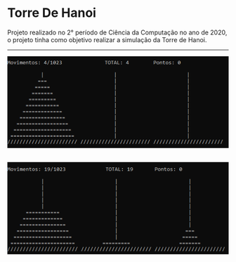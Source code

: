 # Torre De Hanoi
Projeto realizado no 2° período de Ciência da Computação no ano de 2020, o projeto tinha como objetivo realizar a simulação da Torre de Hanoi.

---

<img src="img/img1.png">

##

<img src="img/img2.png">
